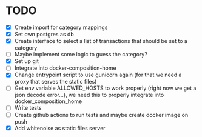 # TODO

* [X] Create import for category mappings
* [X] Set own postgres as db
* [X] Create interface to select a list of transactions that should be set to a category
* [ ] Maybe implement some logic to guess the category?
* [X] Set up git
* [ ] Integrate into docker-composition-home
* [X] Change entrypoint script to use gunicorn again (for that we need a proxy that serves the static files)
* [ ] Get env variable ALLOWED_HOSTS to work properly (right now we get a json decode error...), we need this to properly integrate into docker_composition_home
* [ ] Write tests
* [ ] Create github actions to run tests and maybe create docker image on push
* [X] Add whitenoise as static files server
